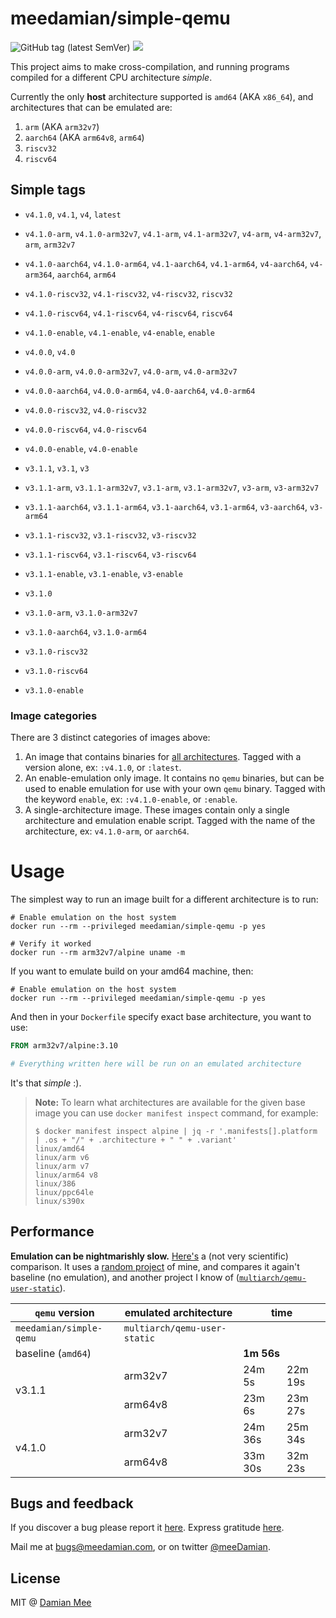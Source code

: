 meedamian/simple-qemu
=====================

![GitHub tag (latest SemVer)](https://img.shields.io/github/v/tag/meeDamian/simple-qemu) ![](https://github.com/meeDamian/simple-qemu/workflows/Build%20%26%20deploy%20qemu%20on%20a%20git%20tag%20push/badge.svg)

This project aims to make cross-compilation, and running programs compiled for a different CPU architecture _simple_.

Currently the only **host** architecture supported is `amd64` (AKA `x86_64`), and architectures that can be emulated are:

1. `arm` (AKA `arm32v7`)
1. `aarch64` (AKA `arm64v8`, `arm64`)
1. `riscv32`
1. `riscv64`


Simple tags
-----------

* `v4.1.0`, `v4.1`, `v4`, `latest`
* `v4.1.0-arm`, `v4.1.0-arm32v7`, `v4.1-arm`, `v4.1-arm32v7`, `v4-arm`, `v4-arm32v7`, `arm`, `arm32v7`
* `v4.1.0-aarch64`, `v4.1.0-arm64`, `v4.1-aarch64`, `v4.1-arm64`, `v4-aarch64`, `v4-arm364`, `aarch64`, `arm64`
* `v4.1.0-riscv32`, `v4.1-riscv32`, `v4-riscv32`, `riscv32`
* `v4.1.0-riscv64`, `v4.1-riscv64`, `v4-riscv64`, `riscv64`
* `v4.1.0-enable`, `v4.1-enable`, `v4-enable`, `enable`

* `v4.0.0`, `v4.0`
* `v4.0.0-arm`, `v4.0.0-arm32v7`, `v4.0-arm`, `v4.0-arm32v7`
* `v4.0.0-aarch64`, `v4.0.0-arm64`, `v4.0-aarch64`, `v4.0-arm64`
* `v4.0.0-riscv32`, `v4.0-riscv32`
* `v4.0.0-riscv64`, `v4.0-riscv64`
* `v4.0.0-enable`, `v4.0-enable`

* `v3.1.1`, `v3.1`, `v3`
* `v3.1.1-arm`, `v3.1.1-arm32v7`, `v3.1-arm`, `v3.1-arm32v7`, `v3-arm`, `v3-arm32v7`
* `v3.1.1-aarch64`, `v3.1.1-arm64`, `v3.1-aarch64`, `v3.1-arm64`, `v3-aarch64`, `v3-arm64`
* `v3.1.1-riscv32`, `v3.1-riscv32`, `v3-riscv32`
* `v3.1.1-riscv64`, `v3.1-riscv64`, `v3-riscv64`
* `v3.1.1-enable`, `v3.1-enable`, `v3-enable`

* `v3.1.0`
* `v3.1.0-arm`, `v3.1.0-arm32v7`
* `v3.1.0-aarch64`, `v3.1.0-arm64`
* `v3.1.0-riscv32`
* `v3.1.0-riscv64`
* `v3.1.0-enable`


### Image categories

There are 3 distinct categories of images above:

1. An image that contains binaries for [all architectures].  Tagged with a version alone, ex: `:v4.1.0`, or `:latest`.
1. An enable-emulation only image.  It contains no `qemu` binaries, but can be used to enable emulation for use with your own `qemu` binary.  Tagged with the keyword `enable`, ex: `:v4.1.0-enable`, or `:enable`.
1. A single-architecture image.  These images contain only a single architecture and emulation enable script.  Tagged with the name of the architecture, ex: `v4.1.0-arm`, or `aarch64`.

[all architectures]: ./built-architectures.txt


Usage
=====

The simplest way to run an image built for a different architecture is to run:

```shell script
# Enable emulation on the host system
docker run --rm --privileged meedamian/simple-qemu -p yes
 
# Verify it worked
docker run --rm arm32v7/alpine uname -m
```

If you want to emulate build on your amd64 machine, then:

```shell script
# Enable emulation on the host system
docker run --rm --privileged meedamian/simple-qemu -p yes
```

And then in your `Dockerfile` specify exact base architecture, you want to use:

```Dockerfile
FROM arm32v7/alpine:3.10

# Everything written here will be run on an emulated architecture
```

It's that _simple_ :).

> **Note:** To learn what architectures are available for the given base image you can use `docker manifest inspect` command, for example:
>
> ```shell script
> $ docker manifest inspect alpine | jq -r '.manifests[].platform | .os + "/" + .architecture + " " + .variant'
> linux/amd64
> linux/arm v6
> linux/arm v7
> linux/arm64 v8
> linux/386
> linux/ppc64le
> linux/s390x
>```


Performance
------------

**Emulation can be nightmarishly slow.**  [Here's] a (not very scientific) comparison.  It uses a [random project] of mine, and compares it again't baseline (no emulation), and another project I know of ([`multiarch/qemu-user-static`]).


<table>
    <thead>
    <tr>
        <th rowspan="2"><code>qemu</code> version</th>
        <th rowspan="2">emulated architecture</th>
        <th colspan="2">time</th>
    </tr>
    </thead>
    <tbody>
    <tr>
        <td><code>meedamian/simple-qemu</code></td>
        <td><code>multiarch/qemu-user-static</code></td>
    </tr>
    <tr>
        <td colspan="2">baseline (<code>amd64</code>)</td>
        <td colspan="2"><b>1m 56s</b></td>
    </tr>
    <tr>
        <td rowspan="2">v3.1.1</td>
        <td>arm32v7</td>
        <td>24m 5s</td>
        <td>22m 19s</td>
    </tr>
    <tr>
        <td>arm64v8</td>
        <td>23m 6s</td>
        <td>23m 27s</td>
    </tr>
    <tr>
        <td rowspan="2">v4.1.0</td>
        <td>arm32v7</td>
        <td>24m 36s</td>
        <td>25m 34s</td>
    </tr>
    <tr>
        <td>arm64v8</td>
        <td>33m 30s</td>
        <td>32m 23s</td>
    </tr>
    </tbody>
</table>


[Here's]: https://github.com/meeDamian/docker-berkeleydb/commit/9e87d11314c2522726497f0c6059e61a31298e7f/checks
[`multiarch/qemu-user-static`]: https://github.com/multiarch/qemu-user-static
[random project]: https://github.com/lncm/docker-berkeleydb/


Bugs and feedback
------------------

If you discover a bug please report it [here](https://github.com/meeDamian/simple-qemu/issues/new).  Express gratitude [here](https://donate.meedamian.com).

Mail me at bugs@meedamian.com, or on twitter [@meeDamian](http://twitter.com/meedamian).


License
--------

MIT @ [Damian Mee](https://meedamian.com)
